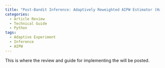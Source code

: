 ```yaml
---
title: "Post-Bandit Inference: Adaptively Reweighted AIPW Estimator (Hadad et al. 2021)"
categories:
  - Article Review
  - Technical Guide
  - Python
tags:
  - Adaptive Experiment
  - Inference
  - AIPW 
---
```

This is where the review and guide for implementing the will be posted.  
